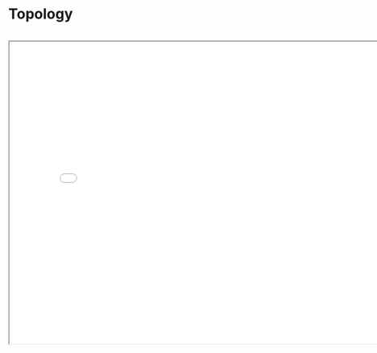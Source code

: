 
# Topology
<div class="header_line"><br/></div>


<iframe src="../glowscript/GeometricShapes.html" width="800" height="600"></iframe>